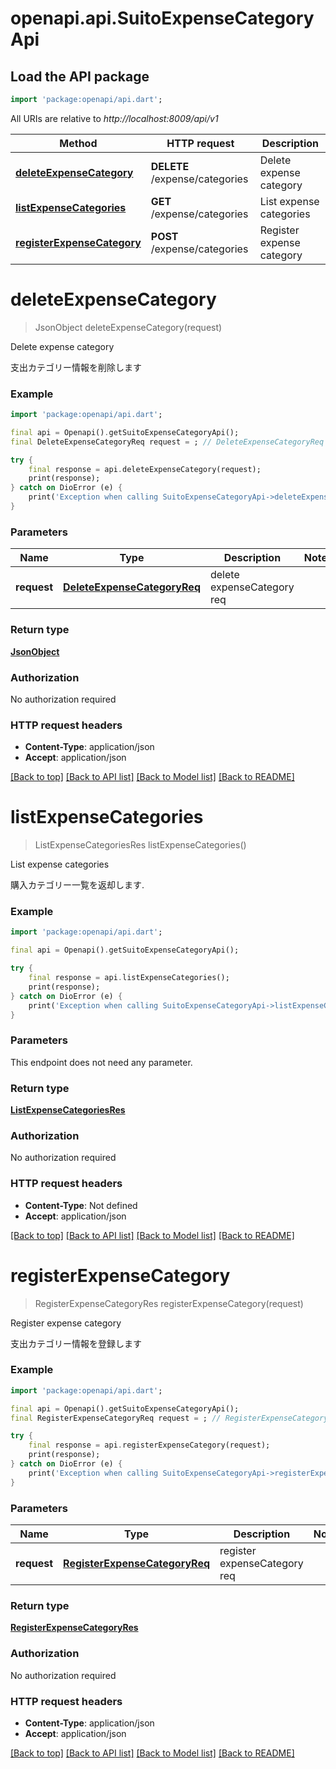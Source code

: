 # openapi.api.SuitoExpenseCategoryApi

## Load the API package
```dart
import 'package:openapi/api.dart';
```

All URIs are relative to *http://localhost:8009/api/v1*

Method | HTTP request | Description
------------- | ------------- | -------------
[**deleteExpenseCategory**](SuitoExpenseCategoryApi.md#deleteexpensecategory) | **DELETE** /expense/categories | Delete expense category
[**listExpenseCategories**](SuitoExpenseCategoryApi.md#listexpensecategories) | **GET** /expense/categories | List expense categories
[**registerExpenseCategory**](SuitoExpenseCategoryApi.md#registerexpensecategory) | **POST** /expense/categories | Register expense category


# **deleteExpenseCategory**
> JsonObject deleteExpenseCategory(request)

Delete expense category

支出カテゴリー情報を削除します

### Example
```dart
import 'package:openapi/api.dart';

final api = Openapi().getSuitoExpenseCategoryApi();
final DeleteExpenseCategoryReq request = ; // DeleteExpenseCategoryReq | delete expenseCategory req

try {
    final response = api.deleteExpenseCategory(request);
    print(response);
} catch on DioError (e) {
    print('Exception when calling SuitoExpenseCategoryApi->deleteExpenseCategory: $e\n');
}
```

### Parameters

Name | Type | Description  | Notes
------------- | ------------- | ------------- | -------------
 **request** | [**DeleteExpenseCategoryReq**](DeleteExpenseCategoryReq.md)| delete expenseCategory req | 

### Return type

[**JsonObject**](JsonObject.md)

### Authorization

No authorization required

### HTTP request headers

 - **Content-Type**: application/json
 - **Accept**: application/json

[[Back to top]](#) [[Back to API list]](../README.md#documentation-for-api-endpoints) [[Back to Model list]](../README.md#documentation-for-models) [[Back to README]](../README.md)

# **listExpenseCategories**
> ListExpenseCategoriesRes listExpenseCategories()

List expense categories

購入カテゴリー一覧を返却します.

### Example
```dart
import 'package:openapi/api.dart';

final api = Openapi().getSuitoExpenseCategoryApi();

try {
    final response = api.listExpenseCategories();
    print(response);
} catch on DioError (e) {
    print('Exception when calling SuitoExpenseCategoryApi->listExpenseCategories: $e\n');
}
```

### Parameters
This endpoint does not need any parameter.

### Return type

[**ListExpenseCategoriesRes**](ListExpenseCategoriesRes.md)

### Authorization

No authorization required

### HTTP request headers

 - **Content-Type**: Not defined
 - **Accept**: application/json

[[Back to top]](#) [[Back to API list]](../README.md#documentation-for-api-endpoints) [[Back to Model list]](../README.md#documentation-for-models) [[Back to README]](../README.md)

# **registerExpenseCategory**
> RegisterExpenseCategoryRes registerExpenseCategory(request)

Register expense category

支出カテゴリー情報を登録します

### Example
```dart
import 'package:openapi/api.dart';

final api = Openapi().getSuitoExpenseCategoryApi();
final RegisterExpenseCategoryReq request = ; // RegisterExpenseCategoryReq | register expenseCategory req

try {
    final response = api.registerExpenseCategory(request);
    print(response);
} catch on DioError (e) {
    print('Exception when calling SuitoExpenseCategoryApi->registerExpenseCategory: $e\n');
}
```

### Parameters

Name | Type | Description  | Notes
------------- | ------------- | ------------- | -------------
 **request** | [**RegisterExpenseCategoryReq**](RegisterExpenseCategoryReq.md)| register expenseCategory req | 

### Return type

[**RegisterExpenseCategoryRes**](RegisterExpenseCategoryRes.md)

### Authorization

No authorization required

### HTTP request headers

 - **Content-Type**: application/json
 - **Accept**: application/json

[[Back to top]](#) [[Back to API list]](../README.md#documentation-for-api-endpoints) [[Back to Model list]](../README.md#documentation-for-models) [[Back to README]](../README.md)

